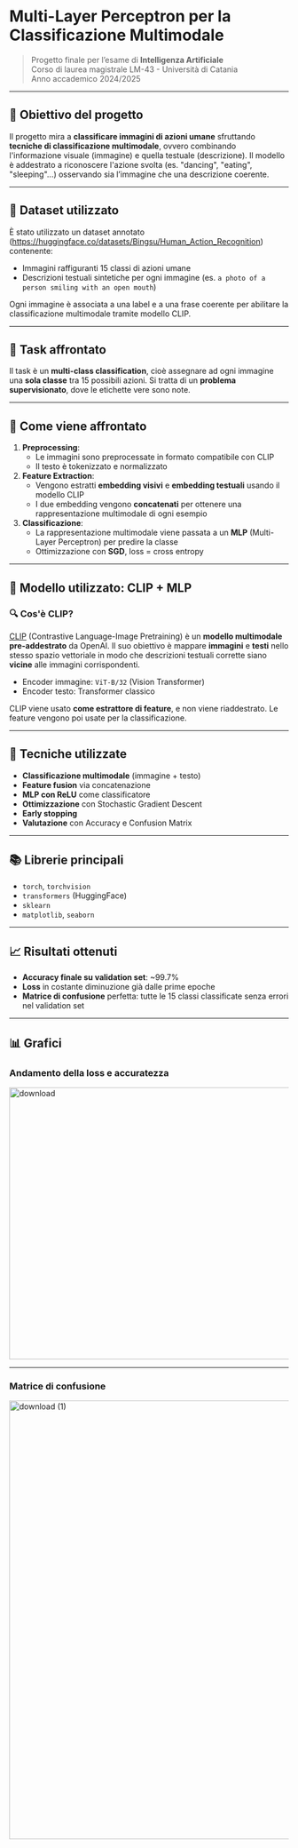 # Multi-Layer Perceptron per la Classificazione Multimodale

> Progetto finale per l’esame di **Intelligenza Artificiale**  
> Corso di laurea magistrale LM-43 - Università di Catania  
> Anno accademico 2024/2025

---

## 🧠 Obiettivo del progetto

Il progetto mira a **classificare immagini di azioni umane** sfruttando **tecniche di classificazione multimodale**, ovvero combinando l'informazione visuale (immagine) e quella testuale (descrizione). Il modello è addestrato a riconoscere l'azione svolta (es. "dancing", "eating", "sleeping"...) osservando sia l’immagine che una descrizione coerente.

---

## 📂 Dataset utilizzato

È stato utilizzato un dataset annotato (https://huggingface.co/datasets/Bingsu/Human_Action_Recognition) contenente:

- Immagini raffiguranti 15 classi di azioni umane
- Descrizioni testuali sintetiche per ogni immagine (es. `a photo of a person smiling with an open mouth`)

Ogni immagine è associata a una label e a una frase coerente per abilitare la classificazione multimodale tramite modello CLIP.

---

## 📌 Task affrontato

Il task è un **multi-class classification**, cioè assegnare ad ogni immagine una **sola classe** tra 15 possibili azioni. Si tratta di un **problema supervisionato**, dove le etichette vere sono note.

---

## 🧩 Come viene affrontato

1. **Preprocessing**:
   - Le immagini sono preprocessate in formato compatibile con CLIP
   - Il testo è tokenizzato e normalizzato
2. **Feature Extraction**:
   - Vengono estratti **embedding visivi** e **embedding testuali** usando il modello CLIP
   - I due embedding vengono **concatenati** per ottenere una rappresentazione multimodale di ogni esempio
3. **Classificazione**:
   - La rappresentazione multimodale viene passata a un **MLP** (Multi-Layer Perceptron) per predire la classe
   - Ottimizzazione con **SGD**, loss = cross entropy

---

## 🤖 Modello utilizzato: CLIP + MLP

### 🔍 Cos'è CLIP?

[CLIP](https://huggingface.co/openai/clip-vit-base-patch32) (Contrastive Language-Image Pretraining) è un **modello multimodale pre-addestrato** da OpenAI. Il suo obiettivo è mappare **immagini** e **testi** nello stesso spazio vettoriale in modo che descrizioni testuali corrette siano **vicine** alle immagini corrispondenti.

- Encoder immagine: `ViT-B/32` (Vision Transformer)
- Encoder testo: Transformer classico

CLIP viene usato **come estrattore di feature**, e non viene riaddestrato. Le feature vengono poi usate per la classificazione.

---

## 🧪 Tecniche utilizzate

- **Classificazione multimodale** (immagine + testo)
- **Feature fusion** via concatenazione
- **MLP con ReLU** come classificatore
- **Ottimizzazione** con Stochastic Gradient Descent
- **Early stopping** 
- **Valutazione** con Accuracy e Confusion Matrix

---

## 📚 Librerie principali

- `torch`, `torchvision`
- `transformers` (HuggingFace)
- `sklearn`
- `matplotlib`, `seaborn`

---

## 📈 Risultati ottenuti

- **Accuracy finale su validation set**: ~99.7%
- **Loss** in costante diminuzione già dalle prime epoche
- **Matrice di confusione** perfetta: tutte le 15 classi classificate senza errori nel validation set

---

## 📊 Grafici

### Andamento della loss e accuratezza

<img width="1189" height="490" alt="download" src="https://github.com/user-attachments/assets/3686ba98-d75b-453f-995d-c69205253ae4" />

---

### Matrice di confusione

<img width="791" height="790" alt="download (1)" src="https://github.com/user-attachments/assets/6115c26e-41b1-4630-a0a9-d9629a5bc151" />



